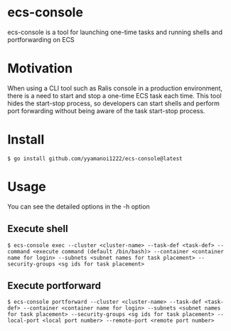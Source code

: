 # ecs-console
ecs-console is a tool for launching one-time tasks and running shells and portforwarding on ECS

# Motivation
When using a CLI tool such as Ralis console in a production environment, there is a need to start and stop a one-time ECS task each time.
This tool hides the start-stop process, so developers can start shells and perform port forwarding without being aware of the task start-stop process.

# Install

```
$ go install github.com/yyamanoi1222/ecs-console@latest
```

# Usage

You can see the detailed options in the -h option

## Execute shell

```
$ ecs-console exec --cluster <cluster-name> --task-def <task-def> --command <execute command (default /bin/bash)> --container <container name for login> --subnets <subnet names for task placement> --security-groups <sg ids for task placement>
```

## Execute portforward

```
$ ecs-console portforward --cluster <cluster-name> --task-def <task-def> --container <container name for login> --subnets <subnet names for task placement> --security-groups <sg ids for task placement> --local-port <local port number> --remote-port <remote port number>
```
